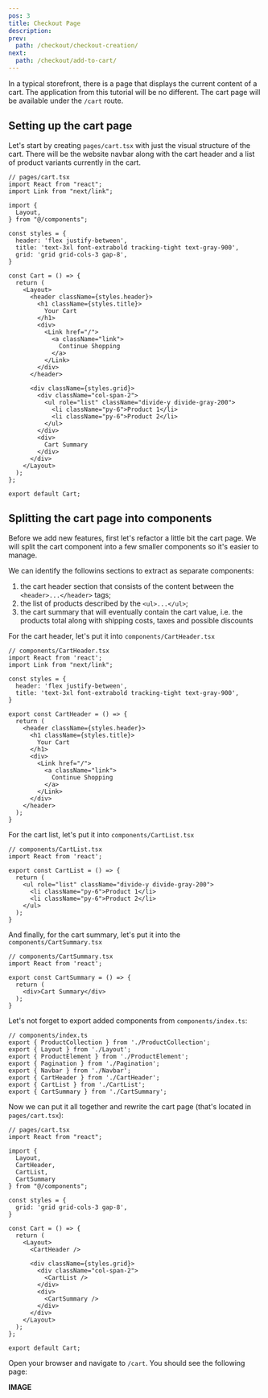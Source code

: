 ```yaml
---
pos: 3
title: Checkout Page
description: 
prev:
  path: /checkout/checkout-creation/
next:
  path: /checkout/add-to-cart/
---
```


In a typical storefront, there is a page that displays the current content of a cart. The application from this tutorial will be no different. The cart page will be available under the `/cart` route.

## Setting up the cart page

Let's start by creating `pages/cart.tsx` with just the visual structure of the cart. There will be the website navbar along with the cart header and a list of product variants currently in the cart.

```tsx
// pages/cart.tsx
import React from "react";
import Link from "next/link";

import {
  Layout,
} from "@/components";

const styles = {
  header: 'flex justify-between',
  title: 'text-3xl font-extrabold tracking-tight text-gray-900',
  grid: 'grid grid-cols-3 gap-8',
}

const Cart = () => {
  return (
    <Layout>
      <header className={styles.header}>
        <h1 className={styles.title}>
          Your Cart
        </h1>
        <div>
          <Link href="/">
            <a className="link">
              Continue Shopping
            </a>
          </Link>
        </div>
      </header>

      <div className={styles.grid}>
        <div className="col-span-2">
          <ul role="list" className="divide-y divide-gray-200">
            <li className="py-6">Product 1</li>
            <li className="py-6">Product 2</li>
          </ul>
        </div>
        <div>
          Cart Summary
        </div>
      </div>
    </Layout>
  );
};

export default Cart;
```

## Splitting the cart page into components

Before we add new features, first let's refactor a little bit the cart page. We will split the cart component into a few smaller components so it's easier to manage. 

We can identify the followins sections to extract as separate components: 
1. the cart header section that consists of the content between the `<header>...</header>` tags;
1. the list of products described by the `<ul>...</ul>`;
1. the cart summary that will eventually contain the cart value, i.e. the products total along with shipping costs, taxes and possible discounts

For the cart header, let's put it into `components/CartHeader.tsx`

```tsx
// components/CartHeader.tsx
import React from 'react';
import Link from "next/link";

const styles = {
  header: 'flex justify-between',
  title: 'text-3xl font-extrabold tracking-tight text-gray-900',
}

export const CartHeader = () => {
  return (
    <header className={styles.header}>
      <h1 className={styles.title}>
        Your Cart
      </h1>
      <div>
        <Link href="/">
          <a className="link">
            Continue Shopping
          </a>
        </Link>
      </div>
    </header>
  );
}
```

For the cart list, let's put it into `components/CartList.tsx`

```tsx
// components/CartList.tsx
import React from 'react';

export const CartList = () => {
  return (
    <ul role="list" className="divide-y divide-gray-200">
      <li className="py-6">Product 1</li>
      <li className="py-6">Product 2</li>
    </ul>
  );
}
```

And finally, for the cart summary, let's put it into the `components/CartSummary.tsx`

```tsx
// components/CartSummary.tsx
import React from 'react';

export const CartSummary = () => {
  return (
    <div>Cart Summary</div>
  );
}
```

Let's not forget to export added components from `components/index.ts`:

```ts{7-9}
// components/index.ts
export { ProductCollection } from './ProductCollection';
export { Layout } from './Layout';
export { ProductElement } from './ProductElement';
export { Pagination } from './Pagination';
export { Navbar } from './Navbar';
export { CartHeader } from './CartHeader';
export { CartList } from './CartList';
export { CartSummary } from './CartSummary';
```

Now we can put it all together and rewrite the cart page (that's located in `pages/cart.tsx`):

```tsx
// pages/cart.tsx
import React from "react";

import {
  Layout,
  CartHeader,
  CartList,
  CartSummary
} from "@/components";

const styles = {
  grid: 'grid grid-cols-3 gap-8',
}

const Cart = () => {
  return (
    <Layout>
      <CartHeader />

      <div className={styles.grid}>
        <div className="col-span-2">
          <CartList />
        </div>
        <div>
          <CartSummary />
        </div>
      </div>
    </Layout>
  );
};

export default Cart;
```

Open your browser and navigate to `/cart`. You should see the following page:

**IMAGE**
